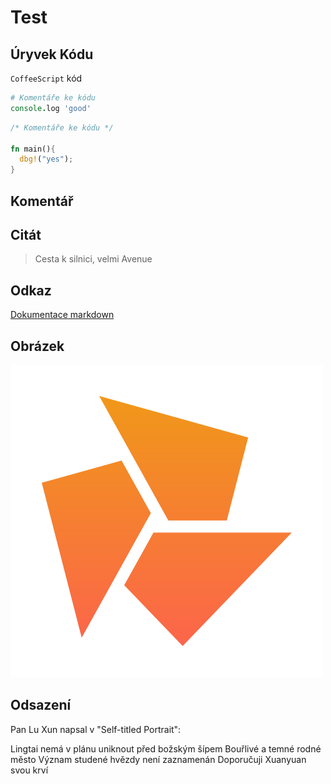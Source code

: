 [Markdown 全局注释]:#

# Test

## Úryvek Kódu

`CoffeeScript` kód

```coffee
# Komentáře ke kódu
console.log 'good'


```

```rust
/* Komentáře ke kódu */

fn main(){
  dbg!("yes");
}
```

## Komentář

<!-- HTML 注释 --> 

<!-- 多行注释 --> 

## Citát

> Cesta k silnici, velmi Avenue

## Odkaz

[Dokumentace markdown](https://github.com/xxai-art/xxai-art-md)

## Obrázek

![xxAI.Art Brand Identity](https://raw.githubusercontent.com/xxai-art/web/main/file/svg/logo.svg)

## Odsazení

Pan Lu Xun napsal v "Self-titled Portrait":

  Lingtai nemá v plánu uniknout před božským šípem
  Bouřlivé a temné rodné město
  Význam studené hvězdy není zaznamenán
  Doporučuji Xuanyuan svou krví


